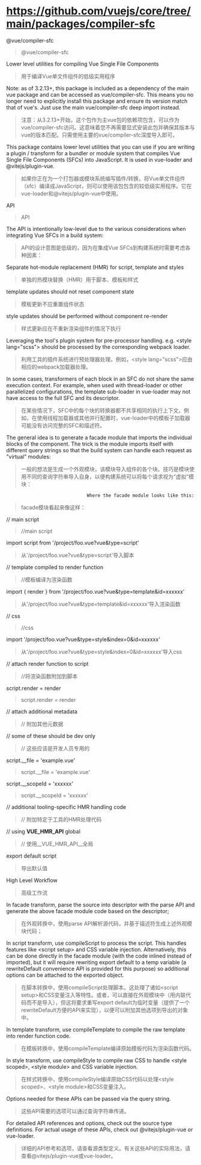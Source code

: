 # https://github.com/vuejs/core/tree/main/packages/compiler-sfc



@vue/compiler-sfc

> @vue/compiler-sfc

Lower level utilities for compiling Vue Single File Components

> 用于编译Vue单文件组件的低级实用程序

Note: as of 3.2.13+, this package is included as a dependency of the main vue package and can be accessed as vue/compiler-sfc. This means you no longer need to explicitly install this package and ensure its version match that of vue's. Just use the main vue/compiler-sfc deep import instead.

> 注意：从3.2.13+开始，这个包作为主vue包的依赖项包含，可以作为vue/compiler-sfc访问。这意味着您不再需要显式安装此包并确保其版本与vue的版本匹配。只需使用主要的vue/compiler-sfc深度导入即可。



This package contains lower level utilities that you can use if you are writing a plugin / transform for a bundler or module system that compiles Vue Single File Components (SFCs) into JavaScript. It is used in vue-loader and @vitejs/plugin-vue.

> 如果你正在为一个打包器或模块系统编写插件/转换，将Vue单文件组件（sfc）编译成JavaScript，则可以使用该包包含的较低级实用程序。它在vue-loader和@vitejs/plugin-vue中使用。

API

> API

The API is intentionally low-level due to the various considerations when integrating Vue SFCs in a build system:

> API的设计意图是低级的，因为在集成Vue SFCs到构建系统时需要考虑各种因素：

Separate hot-module replacement (HMR) for script, template and styles

> 单独的热模块替换（HMR）用于脚本、模板和样式

template updates should not reset component state

> 模板更新不应重置组件状态

style updates should be performed without component re-render

> 样式更新应在不重新渲染组件的情况下执行

Leveraging the tool's plugin system for pre-processor handling. e.g. \<style lang="scss"\> should be processed by the corresponding webpack loader.

> 利用工具的插件系统进行预处理器处理。例如，\<style lang="scss"\>应由相应的webpack加载器处理。



In some cases, transformers of each block in an SFC do not share the same execution context. For example, when used with thread-loader or other parallelized configurations, the template sub-loader in vue-loader may not have access to the full SFC and its descriptor.

> 在某些情况下，SFC中的每个块的转换器都不共享相同的执行上下文。例如，在使用线程加载器或其他并行配置时，vue-loader中的模板子加载器可能没有访问完整的SFC和描述符。



The general idea is to generate a facade module that imports the individual blocks of the component. The trick is the module imports itself with different query strings so that the build system can handle each request as "virtual" modules:

> 一般的想法是生成一个外观模块，该模块导入组件的各个块。技巧是模块使用不同的查询字符串导入自身，以便构建系统可以将每个请求视为“虚拟”模块：


                                  Where the facade module looks like this:

> facade模块看起来像这样：



// main script

> //main script

import script from '/project/foo.vue?vue&type=script'

> 从'/project/foo.vue?vue&type=script'导入脚本

// template compiled to render function

> //模板编译为渲染函数

import { render } from '/project/foo.vue?vue&type=template&id=xxxxxx'

> 从'/project/foo.vue?vue&type=template&id=xxxxxx'导入渲染函数

// css

> //css

import '/project/foo.vue?vue&type=style&index=0&id=xxxxxx'

> 从'/project/foo.vue?vue&type=style&index=0&id=xxxxxx'导入css



// attach render function to script

> //将渲染函数附加到脚本

script.render = render

> script.render = render



// attach additional metadata

> // 附加其他元数据

// some of these should be dev only

> // 这些应该是开发人员专用的

script.__file = 'example.vue'

> script.__file = 'example.vue'

script.__scopeId = 'xxxxxx'

> script.__scopeId = 'xxxxxx'



// additional tooling-specific HMR handling code

> // 附加特定于工具的HMR处理代码

// using __VUE_HMR_API__ global

> // 使用__VUE_HMR_API__全局



export default script

> 导出默认值

High Level Workflow

> 高级工作流

In facade transform, parse the source into descriptor with the parse API and generate the above facade module code based on the descriptor;

> 在外观转换中，使用parse API解析源代码，并基于描述符生成上述外观模块代码；



In script transform, use compileScript to process the script. This handles features like \<script setup> and CSS variable injection. Alternatively, this can be done directly in the facade module (with the code inlined instead of imported), but it will require rewriting export default to a temp variable (a rewriteDefault convenience API is provided for this purpose) so additional options can be attached to the exported object.

> 在脚本转换中，使用compileScript处理脚本。这处理了诸如\<script setup>和CSS变量注入等特性。或者，可以直接在外观模块中（用内联代码而不是导入），但这将要求重写export default为临时变量（提供了一个rewriteDefault方便的API来实现），以便可以附加其他选项到导出的对象中。



In template transform, use compileTemplate to compile the raw template into render function code.

> 在模板转换中，使用compileTemplate编译原始模板代码为渲染函数代码。



In style transform, use compileStyle to compile raw CSS to handle \<style scoped>, \<style module> and CSS variable injection.

> 在样式转换中，使用compileStyle编译原始CSS代码以处理\<style scoped>、\<style module>和CSS变量注入。



Options needed for these APIs can be passed via the query string.

> 这些API需要的选项可以通过查询字符串传递。



For detailed API references and options, check out the source type definitions. For actual usage of these APIs, check out @vitejs/plugin-vue or vue-loader.

> 详细的API参考和选项，请查看源类型定义。有关这些API的实际用法，请查看@vitejs/plugin-vue或vue-loader。